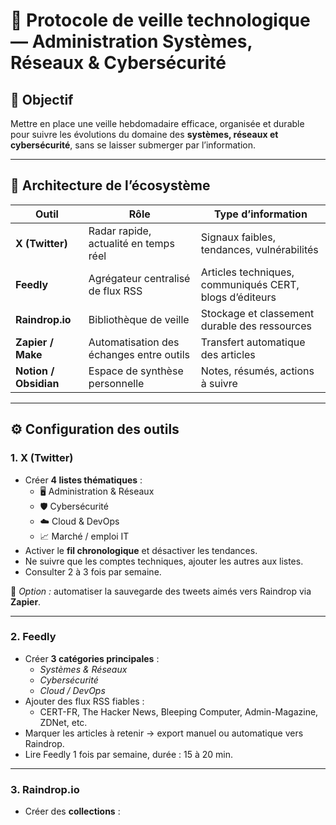# 🧭 Protocole de veille technologique — Administration Systèmes, Réseaux & Cybersécurité

## 🎯 Objectif
Mettre en place une veille hebdomadaire efficace, organisée et durable pour suivre les évolutions du domaine des **systèmes, réseaux et cybersécurité**, sans se laisser submerger par l’information.

---

## 🧩 Architecture de l’écosystème

| Outil | Rôle | Type d’information |
|-------|------|--------------------|
| **X (Twitter)** | Radar rapide, actualité en temps réel | Signaux faibles, tendances, vulnérabilités |
| **Feedly** | Agrégateur centralisé de flux RSS | Articles techniques, communiqués CERT, blogs d’éditeurs |
| **Raindrop.io** | Bibliothèque de veille | Stockage et classement durable des ressources |
| **Zapier / Make** | Automatisation des échanges entre outils | Transfert automatique des articles |
| **Notion / Obsidian** | Espace de synthèse personnelle | Notes, résumés, actions à suivre |

---

## ⚙️ Configuration des outils

### 1. X (Twitter)
- Créer **4 listes thématiques** :  
  - 🖥️ Administration & Réseaux  
  - 🛡️ Cybersécurité  
  - ☁️ Cloud & DevOps  
  - 📈 Marché / emploi IT  
- Activer le **fil chronologique** et désactiver les tendances.
- Ne suivre que les comptes techniques, ajouter les autres aux listes.
- Consulter 2 à 3 fois par semaine.

🧠 *Option :* automatiser la sauvegarde des tweets aimés vers Raindrop via **Zapier**.

---

### 2. Feedly
- Créer **3 catégories principales** :
  - *Systèmes & Réseaux*
  - *Cybersécurité*
  - *Cloud / DevOps*
- Ajouter des flux RSS fiables :  
  - CERT-FR, The Hacker News, Bleeping Computer, Admin-Magazine, ZDNet, etc.  
- Marquer les articles à retenir → export manuel ou automatique vers Raindrop.
- Lire Feedly 1 fois par semaine, durée : 15 à 20 min.

---

### 3. Raindrop.io
- Créer des **collections** :
